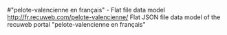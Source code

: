 #"pelote-valencienne en français" - Flat file data model
http://fr.recuweb.com/pelote-valencienne/
Flat JSON file data model of the recuweb portal "pelote-valencienne en français"
